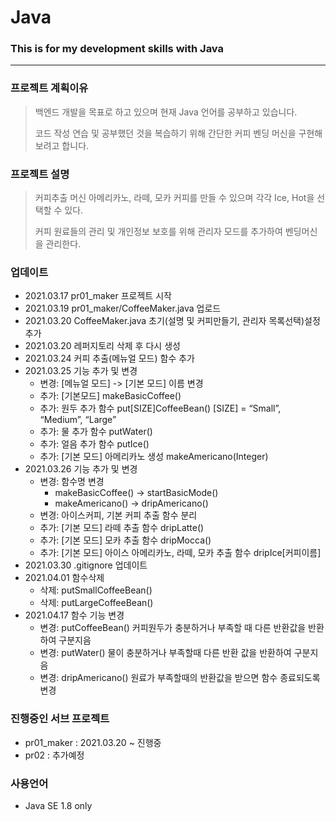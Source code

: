 # Java
### This is for my development skills with Java
-------------------------
### 프로젝트 계획이유
> 백엔드 개발을 목표로 하고 있으며 현재 Java 언어를 공부하고 있습니다.
> 
> 코드 작성 연습 및 공부했던 것을 복습하기 위해 간단한 커피 벤딩 머신을 구현해보려고 합니다.
>
### 프로젝트 설명
> 커피추출 머신 아메리카노, 라떼, 모카 커피를 만들 수 있으며 각각 Ice, Hot을 선택할 수 있다.
> 
> 커피 원료들의 관리 및 개인정보 보호를 위해 관리자 모드를 추가하여 벤딩머신을 관리한다.
> 
### 업데이트
+ 2021.03.17 pr01_maker 프로젝트 시작
+ 2021.03.19 pr01_maker/CoffeeMaker.java 업로드
+ 2021.03.20 CoffeeMaker.java 초기(설명 및 커피만들기, 관리자 목록선택)설정 추가
+ 2021.03.20 레퍼지토리 삭제 후 다시 생성
+ 2021.03.24 커피 추출(메뉴얼 모드) 함수 추가
+ 2021.03.25 기능 추가 및 변경
  + 변경: [메뉴얼 모드] -> [기본 모드] 이름 변경
  + 추가: [기본모드] makeBasicCoffee()
  + 추가: 원두 추가 함수  put[SIZE]CoffeeBean()  [SIZE] = “Small”, “Medium”, “Large” 
  + 추가: 물 추가 함수  putWater()
  + 추가: 얼음 추가 함수  putIce()
  + 추가: [기본 모드] 아메리카노 생성  makeAmericano(Integer)
+ 2021.03.26 기능 추가 및 변경
  + 변경: 함수명 변경 
	  + makeBasicCoffee() -> startBasicMode()
	  + makeAmericano() -> dripAmericano()
  + 변경: 아이스커피, 기본 커피 추출 함수 분리
  + 추가: [기본 모드] 라떼 추출 함수 dripLatte()
  + 추가: [기본 모드] 모카 추출 함수 dripMocca()
  + 추가: [기본 모드] 아이스 아메리카노, 라떼, 모카 추출 함수 dripIce[커피이름]
+ 2021.03.30 .gitignore 업데이트
+ 2021.04.01 함수삭제
  + 삭제: putSmallCoffeeBean() 
  + 삭제: putLargeCoffeeBean()
+ 2021.04.17 함수 기능 변경
  + 변경: putCoffeeBean() 커피원두가 충분하거나 부족할 때 다른 반환값을 반환하여 구분지음
  + 변경: putWater() 물이 충분하거나 부족할때 다른 반환 값을 반환하여 구분지음
  + 변경: dripAmericano() 원료가 부족할때의 반환값을 받으면 함수 종료되도록 변경

### 진행중인 서브 프로젝트
+ pr01_maker : 2021.03.20 ~ 진행중
+ pr02 : 추가예정

### 사용언어
+ Java SE 1.8 only
